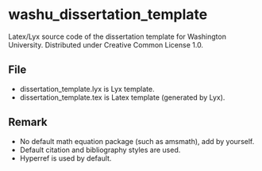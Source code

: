 # washu_dissertation_template
Latex/Lyx source code of the dissertation template for Washington University. Distributed under Creative Common License 1.0.

## File
* dissertation_template.lyx is Lyx template.
* dissertation_template.tex is Latex template (generated by Lyx).

## Remark
* No default math equation package (such as amsmath), add by yourself.
* Default citation and bibliography styles are used. 
* Hyperref is used by default.


